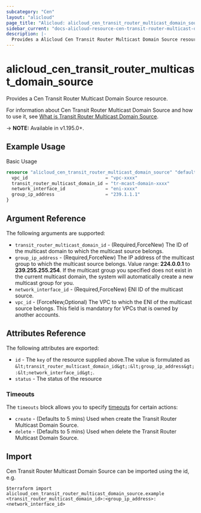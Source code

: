 ```yaml
---
subcategory: "Cen"
layout: "alicloud"
page_title: "Alicloud: alicloud_cen_transit_router_multicast_domain_source"
sidebar_current: "docs-alicloud-resource-cen-transit-router-multicast-domain-source"
description: |-
  Provides a Alicloud Cen Transit Router Multicast Domain Source resource.
---
```


# alicloud_cen_transit_router_multicast_domain_source

Provides a Cen Transit Router Multicast Domain Source resource.

For information about Cen Transit Router Multicast Domain Source and how to use it, see [What is Transit Router Multicast Domain Source](https://www.alibabacloud.com/help/en/).

-> **NOTE:** Available in v1.195.0+.

## Example Usage

Basic Usage

```terraform
resource "alicloud_cen_transit_router_multicast_domain_source" "default" {
  vpc_id                             = "vpc-xxxx"
  transit_router_multicast_domain_id = "tr-mcast-domain-xxxx"
  network_interface_id               = "eni-xxxx"
  group_ip_address                   = "239.1.1.1"
}
```

## Argument Reference

The following arguments are supported:
* `transit_router_multicast_domain_id` - (Required,ForceNew) The ID of the multicast domain to which the multicast source belongs.
* `group_ip_address` - (Required,ForceNew) The IP address of the multicast group to which the multicast source belongs. Value range: **224.0.0.1** to **239.255.255.254**. If the multicast group you specified does not exist in the current multicast domain, the system will automatically create a new multicast group for you.
* `network_interface_id` - (Required,ForceNew) ENI ID of the multicast source.
* `vpc_id` - (ForceNew,Optional) The VPC to which the ENI of the multicast source belongs. This field is mandatory for VPCs that is owned by another accounts.


## Attributes Reference

The following attributes are exported:
* `id` - The `key` of the resource supplied above.The value is formulated as `&lt;transit_router_multicast_domain_id&gt;:&lt;group_ip_address&gt;:&lt;network_interface_id&gt;`.
* `status` - The status of the resource

### Timeouts

The `timeouts` block allows you to specify [timeouts](https://www.terraform.io/docs/configuration-0-11/resources.html#timeouts) for certain actions:
* `create` - (Defaults to 5 mins) Used when create the Transit Router Multicast Domain Source.
* `delete` - (Defaults to 5 mins) Used when delete the Transit Router Multicast Domain Source.

## Import

Cen Transit Router Multicast Domain Source can be imported using the id, e.g.

```shell
$terraform import alicloud_cen_transit_router_multicast_domain_source.example <transit_router_multicast_domain_id>:<group_ip_address>:<network_interface_id>
```
